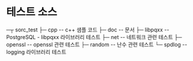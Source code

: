 # 테스트 소스

─┬ sorc_test
 ├─ cpp            -- c++ 샘플 코드
 ├─ doc            -- 문서
 ├─ libpqxx        -- PostgreSQL - libpqxx 라이브러리 테스트
 ├─ net            -- 네트워크 관련 테스트
 ├─ openssl        -- openssl 관련 테스트
 ├─ random         -- 난수 관련 테스트
 └─ spdlog         -- logging 라이브러리 테스트

